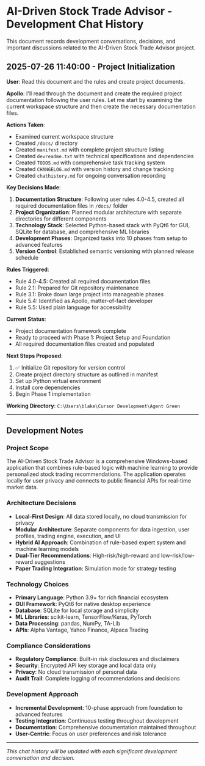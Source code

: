 # AI-Driven Stock Trade Advisor - Development Chat History

This document records development conversations, decisions, and important discussions related to the AI-Driven Stock Trade Advisor project.

## 2025-07-26 11:40:00 - Project Initialization

**User**: Read this document and the rules and create project documents.

**Apollo**: I'll read through the document and create the required project documentation following the user rules. Let me start by examining the current workspace structure and then create the necessary documentation files.

**Actions Taken**:
- Examined current workspace structure
- Created `/docs/` directory
- Created `manifest.md` with complete project structure listing
- Created `devreadme.txt` with technical specifications and dependencies
- Created `TODOS.md` with comprehensive task tracking system
- Created `CHANGELOG.md` with version history and change tracking
- Created `chathistory.md` for ongoing conversation recording

**Key Decisions Made**:
1. **Documentation Structure**: Following user rules 4.0-4.5, created all required documentation files in `/docs/` folder
2. **Project Organization**: Planned modular architecture with separate directories for different components
3. **Technology Stack**: Selected Python-based stack with PyQt6 for GUI, SQLite for database, and comprehensive ML libraries
4. **Development Phases**: Organized tasks into 10 phases from setup to advanced features
5. **Version Control**: Established semantic versioning with planned release schedule

**Rules Triggered**:
- Rule 4.0-4.5: Created all required documentation files
- Rule 2.1: Prepared for Git repository maintenance
- Rule 3.1: Broke down large project into manageable phases
- Rule 5.4: Identified as Apollo, matter-of-fact developer
- Rule 5.5: Used plain language for accessibility

**Current Status**: 
- Project documentation framework complete
- Ready to proceed with Phase 1: Project Setup and Foundation
- All required documentation files created and populated

**Next Steps Proposed**:
1. ✅ Initialize Git repository for version control
2. Create project directory structure as outlined in manifest
3. Set up Python virtual environment
4. Install core dependencies
5. Begin Phase 1 implementation

**Working Directory**: `C:\Users\blake\Cursor Development\Agent Green`

---

## Development Notes

### Project Scope
The AI-Driven Stock Trade Advisor is a comprehensive Windows-based application that combines rule-based logic with machine learning to provide personalized stock trading recommendations. The application operates locally for user privacy and connects to public financial APIs for real-time market data.

### Architecture Decisions
- **Local-First Design**: All data stored locally, no cloud transmission for privacy
- **Modular Architecture**: Separate components for data ingestion, user profiles, trading engine, execution, and UI
- **Hybrid AI Approach**: Combination of rule-based expert system and machine learning models
- **Dual-Tier Recommendations**: High-risk/high-reward and low-risk/low-reward suggestions
- **Paper Trading Integration**: Simulation mode for strategy testing

### Technology Choices
- **Primary Language**: Python 3.9+ for rich financial ecosystem
- **GUI Framework**: PyQt6 for native desktop experience
- **Database**: SQLite for local storage and simplicity
- **ML Libraries**: scikit-learn, TensorFlow/Keras, PyTorch
- **Data Processing**: pandas, NumPy, TA-Lib
- **APIs**: Alpha Vantage, Yahoo Finance, Alpaca Trading

### Compliance Considerations
- **Regulatory Compliance**: Built-in risk disclosures and disclaimers
- **Security**: Encrypted API key storage and local data only
- **Privacy**: No cloud transmission of personal data
- **Audit Trail**: Complete logging of recommendations and decisions

### Development Approach
- **Incremental Development**: 10-phase approach from foundation to advanced features
- **Testing Integration**: Continuous testing throughout development
- **Documentation**: Comprehensive documentation maintained throughout
- **User-Centric**: Focus on user preferences and risk tolerance

---

*This chat history will be updated with each significant development conversation and decision.* 